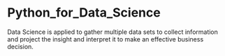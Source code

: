 # Python_for_Data_Science
Data Science is applied to gather multiple data sets to collect information and project the insight and interpret it to make an effective business decision.
